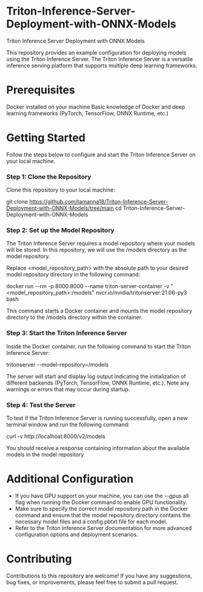 # Triton-Inference-Server-Deployment-with-ONNX-Models
Triton Inference Server Deployment with ONNX Models

This repository provides an example configuration for deploying models using the Triton Inference Server. The Triton Inference Server is a versatile inference serving platform that supports multiple deep learning frameworks.

# Prerequisites
Docker installed on your machine
Basic knowledge of Docker and deep learning frameworks (PyTorch, TensorFlow, ONNX Runtime, etc.)

# Getting Started
Follow the steps below to configure and start the Triton Inference Server on your local machine.


### Step 1: Clone the Repository
Clone this repository to your local machine:

git clone https://github.com/tamanna18/Triton-Inference-Server-Deployment-with-ONNX-Models/tree/main
cd Triton-Inference-Server-Deployment-with-ONNX-Models 

### Step 2: Set up the Model Repository
The Triton Inference Server requires a model repository where your models will be stored. In this repository, we will use the /models directory as the model repository.

Replace <model_repository_path> with the absolute path to your desired model repository directory in the following command:

docker run --rm -p 8000:8000 --name triton-server-container -v "<model_repository_path>:/models" nvcr.io/nvidia/tritonserver:21.06-py3 bash


This command starts a Docker container and mounts the model repository directory to the /models directory within the container.


### Step 3: Start the Triton Inference Server
Inside the Docker container, run the following command to start the Triton Inference Server:

tritonserver --model-repository=/models

The server will start and display log output indicating the initialization of different backends (PyTorch, TensorFlow, ONNX Runtime, etc.). Note any warnings or errors that may occur during startup.


### Step 4: Test the Server
To test if the Triton Inference Server is running successfully, open a new terminal window and run the following command:

curl -v http://localhost:8000/v2/models

You should receive a response containing information about the available models in the model repository

# Additional Configuration
* If you have GPU support on your machine, you can use the --gpus all flag when running the Docker command to enable GPU functionality.
* Make sure to specify the correct model repository path in the Docker command and ensure that the model repository directory contains the necessary model files and a config.pbtxt file for each model.
* Refer to the Triton Inference Server documentation for more advanced configuration options and deployment scenarios.


# Contributing
Contributions to this repository are welcome! If you have any suggestions, bug fixes, or improvements, please feel free to submit a pull request.



